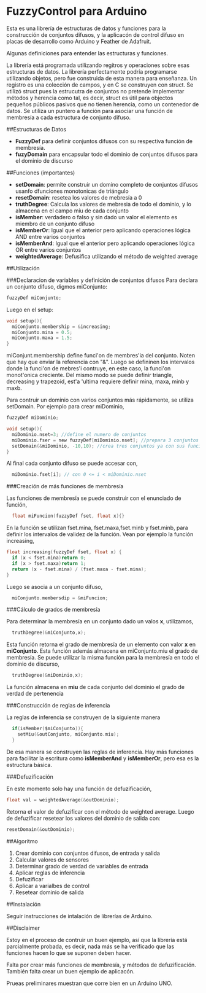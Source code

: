 # FuzzyControl para Arduino

Esta es una librería de estructuras de datos y funciones para la construcción de conjuntos difusos, y la aplicacón de control difuso en placas de desarrollo como Arduino y Feather de Adafruit.

Algunas definiciones para entender las estructuras y funciones.

La librería está programada utilizando regitros y operaciones sobre esas estructuras de datos.  La librería perfectamente podría programarse utilizando objetos, pero fue construida de esta manera para enseñanza. Un registro es una colección de campos, y en C se construyen con struct. Se utilizó struct pues la estrucutra de conjuntos no pretende implementar métodos y herencia como tal, es decir, struct es útil para objectos pequeños públicos pasivos que no tienen herencia, como un contenedor de datos.  Se utiliza un puntero a función para asociar una función de membresía a cada estructura de conjunto difuso.

##Estructuras de Datos


- **FuzzyDef** para definir conjuntos difusos con su respectiva función de membresía.
- **fuzyDomain**  para encapsular todo el dominio de conjuntos difusos para el dominio de discurso

##Funciones (importantes)

- **setDomain**:  permite construir un domino completo de conjuntos difusos usanfo dfunciones monotonicas de triángulo
- **resetDomain**: resetea los valores de mebresía a 0
- **truthDegree**: Calcula los valores de mebresia de todo el dominio, y lo almacena en el campo miu de cada conjunto
- **isMember**: verdadero o falso y sin dado un valor el elemento es miembro de un conjunto difuso
- **isMemberOr**:  Igual que el anterior pero aplicando operaciones lógica AND entre varios conjuntos
- **isMemberAnd**:  Igual que el anterior pero aplicando operaciones lógica OR entre varios conjuntos
- **weightedAverage**:  Defusifica utilizando el método de weighted average

##Utilización

###Declaracion de variables y definición de conjuntos difusos
Para declara un conjunto difuso, digmos miConjunto:

```C
fuzzyDef miConjunto;
```
Luego en el setup:

```C
void setup(){
  miConjunto.membership = &increasing;
  miConjunto.mina = 0.5;
  miConjunto.maxa = 1.5;
}
```
miConjunt.membership define funci'on de membres'ia del conjunto. Noten que hay que enviar la referencia con "&". Luego se defininen los intervalos donde la funci'on de mebres'i contruye, en este caso, la funci'on monot'onica creciente.  Del mismo modo se puede definir triangle, decreasing y trapezoid, est'a 'ultima requiere definir mina, maxa, minb y maxb.

Para contruir un dominio con varios conjuntos más rápidamente, se utiliza setDomain. Por ejemplo para crear miDominio,

```C
fuzzyDef miDominio;

void setup(){
  miDominio.nset=3; //define el numero de conjuntos
  miDominio.fser = new fuzzyDef[miDominio.nset]; //prepara 3 conjuntos
  setDomain(&miDominio, -10,10); //crea tres conjuntos ya con sus funciones de membresia (monotónicas y trianguares)
}
```
Al final cada conjunto difuso se puede accesar con,

```C
  miDominio.fset[i]; // con 0 <= i < miDominio.nset
```

###Creación de más funciones de membresía

Las funciones de membresía se puede construir con el enunciado de función,
```C
  float miFuncion(fuzzyDef fset, float x){}
```
En la función se utilizan fset.mina, fset.maxa,fset.minb y fset.minb, para definir los intervalos de validez de la función. Vean por ejemplo la función increasing,

```C
float increasing(fuzzyDef fset, float x) {
  if (x < fset.mina)return 0;
  if (x > fset.maxa)return 1;
  return (x - fset.mina) / (fset.maxa - fset.mina);
}
```

Luego se asocia a un conjunto difuso, 

```C
  miConjunto.membersdip = &miFuncion; 
```

###Cálculo de grados de membresía

Para determinar la membresía en un conjunto dado un valos **x**, utilizamos,

```C
  truthDegree(&miConjunto,x); 
```
Esta función retorna el grado de membresía de un elemento con valor **x** en **miConjunto**. Esta función además almacena en miConjunto.miu el grado de membresía.  Se puede utilizar la misma función para la membresía en todo el dominio de discurso,
```C
  truthDegree(&miDominio,x); 
```
La función almacena en **miu** de cada conjunto del dominio el grado de verdad de pertenencia

###Construcción de reglas de inferencia

La reglas de inferencia se construyen de la siguiente manera

```C
  if(isMember($miConjunto)){
    setMiu(&outConjunto, miConjunto.miu);
  }
```
De esa manera se construyen las reglas de inferencia.  Hay más funciones para facilitar la escritura como **isMemberAnd** y **isMemberOr**, pero esa es la estructura básica.


###Defuzificación

En este momento solo hay una función de defuzificación,

```C
float val = weightedAverage(&outDominio);
```
Retorna el valor de defuzificar con el método de weighted average.  Luego de defuzificar resetear los valores del dominio de salida con:

```C
resetDomain(&outDominio);
```
##Algoritmo

1. Crear dominio con conjuntos difusos, de entrada y salida
2. Calcular valores de sensores
3. Determinar grado de verdad de variables de entrada
4. Aplicar reglas de inferencia
5. Defuzificar
6. Aplicar a varialbes de control
7. Resetear dominio de salida

##Instalación

Seguir instrucciones de intalación de librerías de Arduino.

##Disclaimer

Estoy en el proceso de contruir un buen ejemplo, así que la librería está parcialmente probada, es decir, nada más se ha verificado que las funciones hacen lo que se suponen deben hacer.

Falta por crear más funciones de membresía, y métodos de defuzificación. También falta crear un buen ejemplo de aplicacón.

Prueas preliminares muestran que corre bien en un Arduino UNO.
